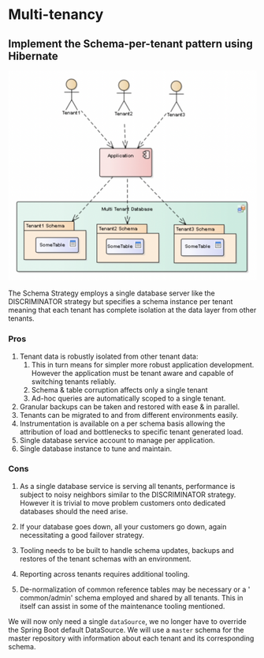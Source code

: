 # Multi-tenancy

## Implement the Schema-per-tenant pattern using Hibernate

![](schema-pre-tenant.png)

The Schema Strategy employs a single database server like the DISCRIMINATOR strategy but specifies a schema instance per
tenant meaning that each tenant has complete isolation at the data layer from other tenants.

### Pros

1. Tenant data is robustly isolated from other tenant data:
    1. This in turn means for simpler more robust application development. However the application must be tenant aware
       and capable of switching tenants reliably.
    2. Schema & table corruption affects only a single tenant
    3. Ad-hoc queries are automatically scoped to a single tenant.
2. Granular backups can be taken and restored with ease & in parallel.
3. Tenants can be migrated to and from different environments easily.
4. Instrumentation is available on a per schema basis allowing the attribution of load and bottlenecks to specific
   tenant generated load.
5. Single database service account to manage per application.
6. Single database instance to tune and maintain.

### Cons

1. As a single database service is serving all tenants, performance is subject to noisy neighbors similar to the
   DISCRIMINATOR strategy. However it is trivial to move problem customers onto dedicated databases should the need
   arise.

2. If your database goes down, all your customers go down, again necessitating a good failover strategy.
3. Tooling needs to be built to handle schema updates, backups and restores of the tenant schemas with an environment.
4. Reporting across tenants requires additional tooling.
5. De-normalization of common reference tables may be necessary or a '
   common/admin' schema employed and shared by all tenants. This in itself can assist in some of the maintenance tooling
   mentioned.

We will now only need a single `dataSource`, we no longer have to override the Spring Boot default DataSource. We will
use a `master` schema for the master repository with information about each tenant and its corresponding schema.